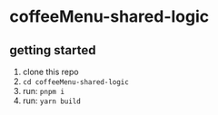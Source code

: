 # coffeeMenu-shared-logic

## getting started

1) clone this repo
2) `cd coffeeMenu-shared-logic`
3) run: `pnpm i`
4) run: `yarn build`
